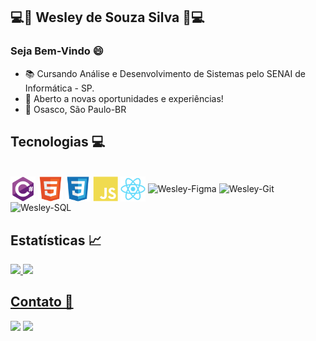 ## 💻🎹 Wesley de Souza Silva 🎹💻

###
### Seja Bem-Vindo 😄


 - 📚 Cursando Análise e Desenvolvimento de Sistemas pelo SENAI de Informática - SP.
 - 🧐 Aberto a novas oportunidades e experiências!
 - 📌 Osasco, São Paulo-BR

##  Tecnologias 💻
<div style="display: inline_block"><br>
  <img align="center" alt="Wesley-Csharp" height="40" width="40" src="https://raw.githubusercontent.com/devicons/devicon/master/icons/csharp/csharp-original.svg">
  <img align="center" alt="Wesley-HTML" height="40" width="40" src="https://raw.githubusercontent.com/devicons/devicon/master/icons/html5/html5-original.svg">
  <img align="center" alt="Wesley-CSS" height="40" width="40" src="https://raw.githubusercontent.com/devicons/devicon/master/icons/css3/css3-original.svg">
  <img align="center" alt="Wesley-Js" height="40" width="40" src="https://raw.githubusercontent.com/devicons/devicon/master/icons/javascript/javascript-plain.svg">
  <img align="center" alt="Wesley-React" height="40" width="40" src="https://raw.githubusercontent.com/devicons/devicon/master/icons/react/react-original.svg">
  <img align="center" alt="Wesley-Figma" height="40" width="40" src="https://www.vectorlogo.zone/logos/figma/figma-icon.svg">
  <img align="center" alt="Wesley-Git" height="40" width="40" src="https://www.vectorlogo.zone/logos/git-scm/git-scm-icon.svg">
  <img align="center" alt="Wesley-SQL" height="40" width="40" src="https://www.svgrepo.com/show/331760/sql-database-generic.svg">
</div>

## Estatísticas 📈
<div>
  <a href="https://github.com/wesleysouzakeys">
  <img height="180em" src="https://github-readme-stats.vercel.app/api?username=wesleysouzakeys&show_icons=true&theme=github_dark&include_all_commits=true&count_private=true"/>
  <img height="180em" src="https://github-readme-stats.vercel.app/api/top-langs/?username=wesleysouzakeys&layout=compact&langs_count=7&theme=github_dark"/>
</div>

  
  ## Contato 📌
  
<div>
  <a href="https://www.linkedin.com/in/wesley-de-souza-silva-730b6319b/" target="_blank"><img src="https://img.shields.io/badge/-LinkedIn-%230077B5?style=for-the-badge&logo=linkedin&logoColor=white" target="_blank"></a>
  <a href = "mailto:wmixgamer@gmail.com"><img src="https://img.shields.io/badge/-Gmail-%23333?style=for-the-badge&logo=gmail&logoColor=white" target="_blank"></a>
</div>
